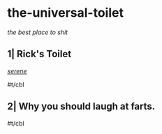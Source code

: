 # the-universal-toilet

*the best place to shit*


## 1| Rick's Toilet

*[serene](https://www.youtube.com/watch?v=MU4WlERyyBY)*

#t/cbl

## 2| Why you should laugh at farts.

#t/cbl

[//begin]: # "Autogenerated link references for markdown compatibility"
[the-universal-toilet]: the-universal-toilet "the-universal-toilet"
[//end]: # "Autogenerated link references"